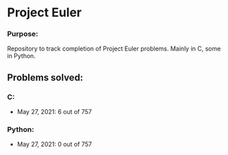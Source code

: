 # Project Euler

### Purpose:
Repository to track completion of Project Euler problems. Mainly in C, some in Python.

## Problems solved:

### C:
<ul>
<li>May 27, 2021: 6 out of 757
</ul>

### Python: 
<ul>
<li>May 27, 2021: 0 out of 757
</ul>
